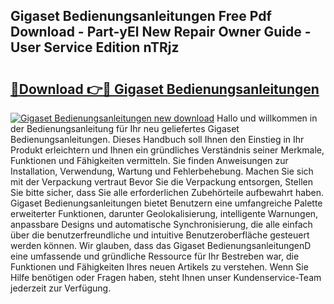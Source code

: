 ## Gigaset Bedienungsanleitungen Free Pdf Download - Part-yEl New Repair Owner Guide - User Service Edition nTRjz

# <h2><a href="http://df32d3.blite.top/?on=Gigaset+Bedienungsanleitungen">🔗Download 👉🔴 Gigaset Bedienungsanleitungen</a></h2>

[![Gigaset Bedienungsanleitungen new download](https://i.imgur.com/lujVjoI.png)](http://df32d3.blite.top/?on=Gigaset+Bedienungsanleitungen)
Hallo und willkommen in der Bedienungsanleitung für Ihr neu geliefertes Gigaset Bedienungsanleitungen. Dieses Handbuch soll Ihnen den Einstieg in Ihr Produkt erleichtern und Ihnen ein gründliches Verständnis seiner Merkmale, Funktionen und Fähigkeiten vermitteln. Sie finden Anweisungen zur Installation, Verwendung, Wartung und Fehlerbehebung. Machen Sie sich mit der Verpackung vertraut Bevor Sie die Verpackung entsorgen, Stellen Sie bitte sicher, dass Sie alle erforderlichen Zubehörteile aufbewahrt haben. Gigaset Bedienungsanleitungen bietet Benutzern eine umfangreiche Palette erweiterter Funktionen, darunter Geolokalisierung, intelligente Warnungen, anpassbare Designs und automatische Synchronisierung, die alle einfach über die benutzerfreundliche und intuitive Benutzeroberfläche gesteuert werden können. Wir glauben, dass das Gigaset BedienungsanleitungenD eine umfassende und gründliche Ressource für Ihr Bestreben war, die Funktionen und Fähigkeiten Ihres neuen Artikels zu verstehen. Wenn Sie Hilfe benötigen oder Fragen haben, steht Ihnen unser Kundenservice-Team jederzeit zur Verfügung.

